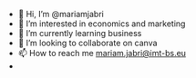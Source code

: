 - 👋 Hi, I’m @mariamjabri
- 👀 I’m interested in economics and marketing
- 🌱 I’m currently learning business
- 💞️ I’m looking to collaborate on canva
- 📫 How to reach me mariam.jabri@imt-bs.eu
- 

<!---
mariamjabri/mariamjabri is a ✨ special ✨ repository because its `README.md` (this file) appears on your GitHub profile.
You can click the Preview link to take a look at your changes.
--->
